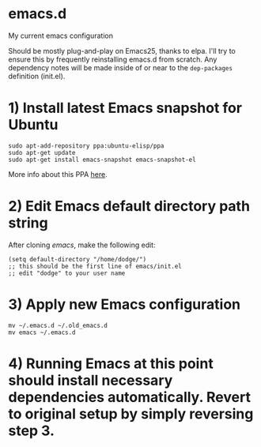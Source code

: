 # emacs.d
My current emacs configuration

Should be mostly plug-and-play on Emacs25, thanks to elpa. I'll try to ensure this by frequently 
reinstalling emacs.d from scratch. Any dependency notes will be made inside of or near to the 
`dep-packages` definition (init.el). 

# 1) Install latest Emacs snapshot for Ubuntu

    sudo apt-add-repository ppa:ubuntu-elisp/ppa
    sudo apt-get update
    sudo apt-get install emacs-snapshot emacs-snapshot-el

More info about this PPA [here](https://launchpad.net/~ubuntu-elisp/+archive/ubuntu/ppa).

# 2) Edit Emacs default directory path string
After cloning *emacs*, make the following edit:

    (setq default-directory "/home/dodge/")
    ;; this should be the first line of emacs/init.el
    ;; edit "dodge" to your user name
    
# 3) Apply new Emacs configuration
    mv ~/.emacs.d ~/.old_emacs.d
    mv emacs ~/.emacs.d
    
# 4) Running Emacs at this point should install necessary dependencies automatically. Revert to original setup by simply reversing step 3. 
